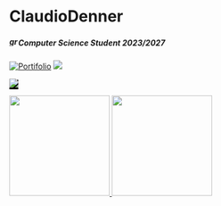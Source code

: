 # ClaudioDenner 

##### <img width="16" height="16" src="https://img.icons8.com/office/16/graduation-cap.png" alt="graduation-cap"/>Computer Science Student 2023/2027



[![Portifolio](https://img.shields.io/badge/-Portifolio-000?style=flat-square&logo=Portifolio&logoColor=white&link=https://cdenner.com.br)](https://cdenner.com.br)
<a href="https://www.linkedin.com/in/claudio-denner-12b467254/" target="_blank"><img src="https://img.shields.io/badge/-LinkedIn-%230077B5?style=for-the-badge&logo=linkedin&logoColor=white" target="_blank"></a>

<a href="https://www.linkedin.com/in/claudio-denner-12b467254/" target="_blank" style=" background-color: black"><img src="https://img.shields.io/badge/-LinkedIn-%230077B5?style=for-the-badge&logo=linkedin&logoColor=white" target="_blank"></a>








<div>
<a href="https://github.com/ClaudioDenner">
<img height="180em" src="https://github-readme-stats.vercel.app/api/top-langs/?username=ClaudioDenner&layout=compact&langs_count=7&theme=dracula"/>
<img height="180em" src="https://github-readme-stats.vercel.app/api?username=ClaudioDenner&show_icons=true&theme=dracula&include_all_commits=true&count_private=true"/>
</div>
